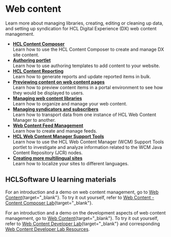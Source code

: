 # Web content

Learn more about managing libraries, creating, editing or cleaning up data, and setting up syndication for HCL Digital Experience (DX) web content management.

- [**HCL Content Composer**](../../manage_content/wcm_authoring/content_composer/index.md)<br>
    Learn how to use the HCL Content Composer to create and manage DX site content.
- [**Authoring portlet**](../create_sites/authoring_tools/site_auth_portlet.md)<br>
    Learn how to use authoring templates to add content to your website.
- [**HCL Content Reporting**](../../manage_content/wcm_authoring/content_reporting/index.md)<br>
    Learn how to generate reports and update reported items in bulk.
- [**Previewing content on web content pages**](../../manage_content/wcm_delivery/deliver_webcontent_on_dx/customizing_content/mp_wcm_prevcontent.md)<br>
    Learn how to preview content items in a portal environment to see how they would be displayed to users.
- [**Managing web content libraries**](../../manage_content/wcm_authoring/authoring_portlet/web_content_libraries/index.md)<br>
    Learn how to organize and manage your web content.
- [**Managing syndicators and subscribers**](../../manage_content/wcm_delivery/syndication/manage_synd_subs/index.md)<br>
    Learn how to transport data from one instance of HCL Web Content Manager to another.
- [**Web Content Feed Management**](../../manage_content/wcm_authoring/wci/webcontentfeed_mgmt/index.md)<br>
    Learn how to create and manage feeds.
- [**HCL Web Content Manager Support Tools**](../../deployment/manage/troubleshooting/wcm_support_tools.md)<br>
    Learn how to use the HCL Web Content Manager (WCM) Support Tools portlet to investigate and analyze information related to the WCM Java Content Repository (JCR) nodes.
- [**Creating more multilingual sites**](../../manage_content/wcm_authoring/multi_lingual/using_mls/wcm_mls_adding.md)<br>
    Learn how to localize your sites to different languages.

## HCLSoftware U learning materials

For an introduction and a demo on web content management, go to [Web Content](https://hclsoftwareu.hcltechsw.com/component/axs/?view=sso_config&id=3&forward=https%3A%2F%2Fhclsoftwareu.hcltechsw.com%2Fcourses%2Flesson%2F%3Fid%3D301){target="_blank"}. To try it out yourself, refer to [Web Content - Content Composer Lab](https://hclsoftwareu.hcltechsw.com/images/Lc4sMQCcN5uxXmL13gSlsxClNTU3Mjc3NTc4MTc2/DS_Academy/DX/Business_User/HDX-BU-100_Web_Content_-_Content_Composer_Lab.pdf){target="_blank"}.

For an introduction and a demo on the development aspects of web content management, go to [Web Content](https://hclsoftwareu.hcltechsw.com/component/axs/?view=sso_config&id=3&forward=https%3A%2F%2Fhclsoftwareu.hcltechsw.com%2Fcourses%2Flesson%2F%3Fid%3D414){target="_blank"}. To try it out yourself, refer to [Web Content Developer Lab](https://hclsoftwareu.hcltechsw.com/images/Lc4sMQCcN5uxXmL13gSlsxClNTU3Mjc3NTc4MTc2/DS_Academy/DX/Developer/HDX-DEV-100_Web_Content_Development_for_Beginners.pdf){target="_blank"} and corresponding [Web Content Developer Lab Resources](https://hclsoftwareu.hcltechsw.com/images/Lc4sMQCcN5uxXmL13gSlsxClNTU3Mjc3NTc4MTc2/DS_Academy/DX/Developer/HDX-DEV-100_Web_Content_Development_Lab_Resources.zip).
